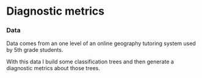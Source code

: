 # Diagnostic metrics

### Data 
Data comes from an one level of an online geography tutoring system used by 5th grade students. 

With this data I build some classification trees and then generate a diagnostic metrics about those trees.
